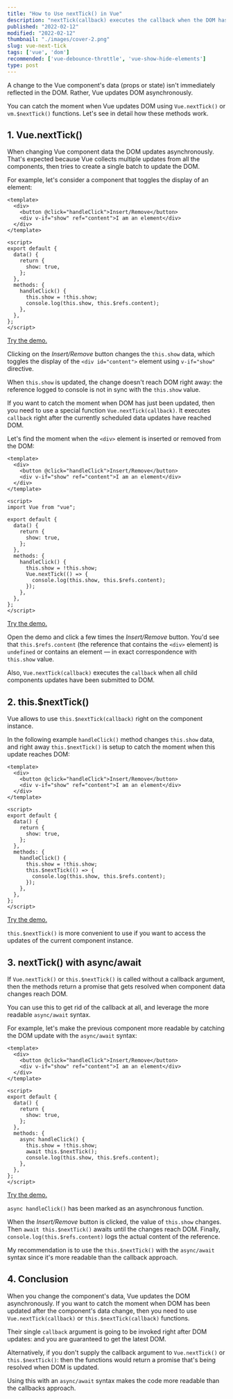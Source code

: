 ```yaml
---
title: "How to Use nextTick() in Vue"
description: "nextTick(callback) executes the callback when the DOM has been updated."  
published: "2022-02-12"
modified: "2022-02-12"
thumbnail: "./images/cover-2.png"
slug: vue-next-tick
tags: ['vue', 'dom']
recommended: ['vue-debounce-throttle', 'vue-show-hide-elements']
type: post
---
```


A change to the Vue component's data (props or state) isn't immediately reflected in the DOM. Rather, Vue updates DOM asynchronously.  

You can catch the moment when Vue updates DOM using `Vue.nextTick()` or `vm.$nextTick()` functions. Let's see in detail how these methods work.

## 1. Vue.nextTick()

When changing Vue component data the DOM updates asynchronously. That's expected because Vue collects multiple updates from all the components, then tries to create a single batch to update the DOM.

For example, let's consider a component that toggles the display of an element:

```vue
<template>
  <div>
    <button @click="handleClick">Insert/Remove</button>
    <div v-if="show" ref="content">I am an element</div>
  </div>
</template>

<script>
export default {
  data() {
    return {
      show: true,
    };
  },
  methods: {
    handleClick() {
      this.show = !this.show;
      console.log(this.show, this.$refs.content);
    },
  },
};
</script>
```

[Try the demo.](https://codesandbox.io/s/without-next-tick-v70zc?file=/src/ToggleButton.vue)

Clicking on the *Insert/Remove* button changes the `this.show` data, which toggles the display of the `<div id="content">` element using `v-if="show"` directive.  

When `this.show` is updated, the change doesn't reach DOM right away: the reference logged to console is not in sync with the `this.show` value.  

If you want to catch the moment when DOM has just been updated, then you need to use a special function `Vue.nextTick(callback)`. It executes `callback` right after the currently scheduled data updates have reached DOM.  

Let's find the moment when the `<div>` element is inserted or removed from the DOM:

```vue{19-21}
<template>
  <div>
    <button @click="handleClick">Insert/Remove</button>
    <div v-if="show" ref="content">I am an element</div>
  </div>
</template>

<script>
import Vue from "vue";

export default {
  data() {
    return {
      show: true,
    };
  },
  methods: {
    handleClick() {
      this.show = !this.show;
      Vue.nextTick(() => {
        console.log(this.show, this.$refs.content);
      });
    },
  },
};
</script>
```

[Try the demo.](https://codesandbox.io/s/vue-next-tick-031dj?file=/src/ToggleButton.vue)

Open the demo and click a few times the *Insert/Remove* button. You'd see that `this.$refs.content` (the reference that contains the `<div>` element) is `undefined` or contains an element &mdash; in exact correspondence with `this.show` value.  

Also, `Vue.nextTick(callback)` executes the `callback` when all child components updates have been submitted to DOM.  

## 2. this.$nextTick()

Vue allows to use `this.$nextTick(callback)` right on the component instance.  

In the following example `handleClick()` method changes `this.show` data, and right away `this.$nextTick()` is setup to catch the moment when this update reaches DOM:

```vue{17-19}
<template>
  <div>
    <button @click="handleClick">Insert/Remove</button>
    <div v-if="show" ref="content">I am an element</div>
  </div>
</template>

<script>
export default {
  data() {
    return {
      show: true,
    };
  },
  methods: {
    handleClick() {
      this.show = !this.show;
      this.$nextTick(() => {
        console.log(this.show, this.$refs.content);
      });
    },
  },
};
</script>
```
[Try the demo.](https://codesandbox.io/s/this-next-tick-3mtol?file=/src/ToggleButton.vue)

`this.$nextTick()` is more convenient to use if you want to access the updates of the current component instance.  

## 3. nextTick() with async/await

If `Vue.nextTick()` or `this.$nextTick()` is called without a callback argument, then the methods return a promise that gets resolved when component data changes reach DOM.  

You can use this to get rid of the callback at all, and leverage the more readable `async/await` syntax.

For example, let's make the previous component more readable by catching the DOM update with the `async/await` syntax:

```vue{17-18}
<template>
  <div>
    <button @click="handleClick">Insert/Remove</button>
    <div v-if="show" ref="content">I am an element</div>
  </div>
</template>

<script>
export default {
  data() {
    return {
      show: true,
    };
  },
  methods: {
    async handleClick() {
      this.show = !this.show;
      await this.$nextTick();
      console.log(this.show, this.$refs.content);
    },
  },
};
</script>
```

[Try the demo.](https://codesandbox.io/s/await-this-next-tick-o8qvf?file=/src/ToggleButton.vue)

`async handleClick()` has been marked as an asynchronous function. 

When the *Insert/Remove* button is clicked, the value of `this.show` changes. Then `await this.$nextTick()` awaits until the changes reach DOM. Finally, `console.log(this.$refs.content)` logs the actual content of the reference.  

My recommendation is to use the `this.$nextTick()` with the `async/await` syntax since it's more readable than the callback approach.  

## 4. Conclusion

When you change the component's data, Vue updates the DOM asynchronously. If you want to catch the moment when DOM has been updated after the component's data change, then you need to use `Vue.nextTick(callback)` or `this.$nextTick(callback)` functions.  

Their single `callback` argument is going to be invoked right after DOM updates: and you are guaranteed to get the latest DOM.  

Alternatively, if you don't supply the callback argument to `Vue.nextTick()` or `this.$nextTick()`: then the functions would return a promise that's being resolved when DOM is updated. 

Using this with an `async/await` syntax makes the code more readable than the callbacks approach.  